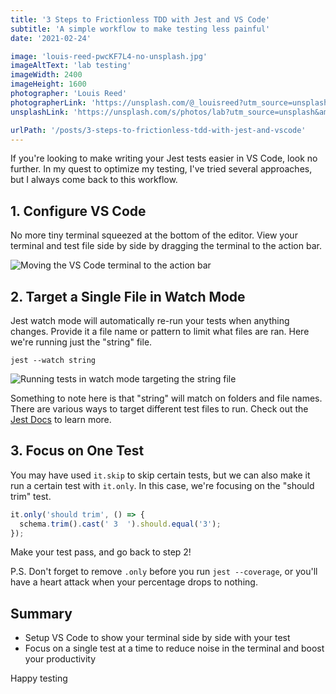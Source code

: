 ```yaml
---
title: '3 Steps to Frictionless TDD with Jest and VS Code'
subtitle: 'A simple workflow to make testing less painful'
date: '2021-02-24'

image: 'louis-reed-pwcKF7L4-no-unsplash.jpg'
imageAltText: 'lab testing'
imageWidth: 2400
imageHeight: 1600
photographer: 'Louis Reed'
photographerLink: 'https://unsplash.com/@_louisreed?utm_source=unsplash&amp;utm_medium=referral&amp;utm_content=creditCopyText'
unsplashLink: 'https://unsplash.com/s/photos/lab?utm_source=unsplash&amp;utm_medium=referral&amp;utm_content=creditCopyText'

urlPath: '/posts/3-steps-to-frictionless-tdd-with-jest-and-vscode'
---
```


If you're looking to make writing your Jest tests easier in VS Code, look no further. In my quest to optimize my testing, I've tried several approaches, but I always come back to this workflow.

## 1. Configure VS Code

No more tiny terminal squeezed at the bottom of the editor. View your terminal and test file side by side by dragging the terminal to the action bar.

![Moving the VS Code terminal to the action bar](/images/vsCodeTdd.gif)

## 2. Target a Single File in Watch Mode

Jest watch mode will automatically re-run your tests when anything changes. Provide it a file name or pattern to limit what files are ran. Here we're running just the "string" file. 

```
jest --watch string
```

![Running tests in watch mode targeting the string file](/images/vsCodeTdd2.png)

Something to note here is that "string" will match on folders and file names. There are various ways to target different test files to run. Check out the [Jest Docs](https://jestjs.io/docs/en/cli) to learn more.

## 3. Focus on One Test

You may have used `it.skip` to skip certain tests, but we can also make it run a certain test with `it.only`. In this case, we're focusing on the "should trim" test.

```javascript
it.only('should trim', () => {
  schema.trim().cast(' 3  ').should.equal('3');
});
```

Make your test pass, and go back to step 2!

P.S. Don't forget to remove `.only` before you run `jest --coverage`, or you'll have a heart attack when your percentage drops to nothing.

## Summary
- Setup VS Code to show your terminal side by side with your test
- Focus on a single test at a time to reduce noise in the terminal and boost your productivity

Happy testing
